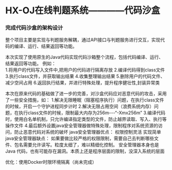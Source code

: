 # HX-OJ在线判题系统————代码沙盒

### 完成代码沙盒的架构设计

整个项目主要是实现与判题服务解耦，通过API接口与判题服务进行交互，实现代码的编译、运行、结果返回等功能。

本次实现了使用原生的Java代码实现代码沙箱整个流程，包括代码编译、运行、结果返回等功能。
例如：  
1.将用户的代码写入文件中,把用户的代码进行隔离存放
2.编译代码得到class文件
3.执行class文件，并获取输出结果
4.收集整理输出结果
5.删除用户的代码文件、减少空间占用
6.返回执行结果，并进行特殊处理，提升程序健壮性,封装异常类

本次在原来代码的基础做了进一步的完善，对沙盒代码应对恶意代码的攻击，采用了一些安全措施，如：
1.解决无限睡眠（阻塞程序执行）问题，在执行class文件的时候，开启一个守护进程同步计时
2.解决无限占用空间（浪费系统内存）问题，在执行class文件的时候，限制最大内存为256m---“-Xmx256m”
3.编译代码时，使用白名单机制，只允许编译指定类型的文件，防止越界读取、写入、执行等操作文件
4.最后额外设置java安全管理器做特殊处理，限制程序对系统资源的访问，防止恶意代码对系统的破坏
java安全管理器优点：
权限控制灵活
实现简单
java安全管理器缺点：
如果要做比较严格的权限限制，需要自己去判断哪些文件、包名需要允许读写。粒度太细了，难以精细化控制。
安全管理器本身也是 Java 代码，也有可能存在漏洞。本质上还是程序层面的限制，没深入系统的层面

优化：使用Docker时限环境隔离（尚未完成）





